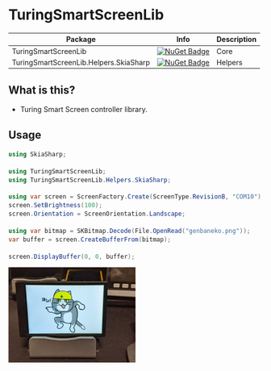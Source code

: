 # TuringSmartScreenLib

| Package | Info | Description |
|-|-|-|
| TuringSmartScreenLib | [![NuGet Badge](https://buildstats.info/nuget/TuringSmartScreenLib)](https://www.nuget.org/packages/TuringSmartScreenLib/) | Core |
| TuringSmartScreenLib.Helpers.SkiaSharp | [![NuGet Badge](https://buildstats.info/nuget/TuringSmartScreenLib.Helpers)](https://www.nuget.org/packages/TuringSmartScreenLib.Helpers.SkiaSharp/) | Helpers |

## What is this?

* Turing Smart Screen controller library.

## Usage

```csharp
using SkiaSharp;

using TuringSmartScreenLib;
using TuringSmartScreenLib.Helpers.SkiaSharp;

using var screen = ScreenFactory.Create(ScreenType.RevisionB, "COM10");
screen.SetBrightness(100);
screen.Orientation = ScreenOrientation.Landscape;

using var bitmap = SKBitmap.Decode(File.OpenRead("genbaneko.png"));
var buffer = screen.CreateBufferFrom(bitmap);

screen.DisplayBuffer(0, 0, buffer);
```

<img src="Images/image.jpg" width="50%" title="image">
